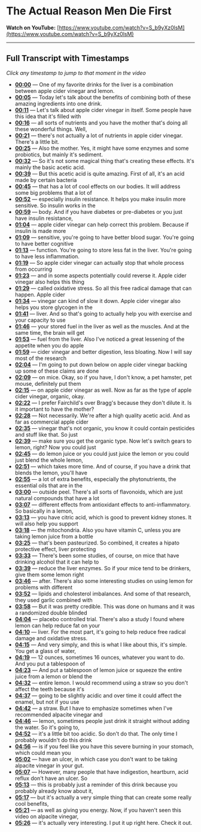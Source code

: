 # The Actual Reason Men Die First

**Watch on YouTube:** [https://www.youtube.com/watch?v=S_b9yXz0lsM](https://www.youtube.com/watch?v=S_b9yXz0lsM)

---

## Full Transcript with Timestamps

*Click any timestamp to jump to that moment in the video*

- **[00:00](https://www.youtube.com/watch?v=S_b9yXz0lsM&t=0s)** — One of my favorite drinks for the liver is a combination between apple cider vinegar and lemon.
- **[00:05](https://www.youtube.com/watch?v=S_b9yXz0lsM&t=5s)** — Today let's talk about the benefits of combining both of these amazing ingredients into one drink.
- **[00:11](https://www.youtube.com/watch?v=S_b9yXz0lsM&t=11s)** — Let's talk about apple cider vinegar in itself. Some people have this idea that it's filled with
- **[00:16](https://www.youtube.com/watch?v=S_b9yXz0lsM&t=16s)** — all sorts of nutrients and you have the mother that's doing all these wonderful things. Well,
- **[00:21](https://www.youtube.com/watch?v=S_b9yXz0lsM&t=21s)** — there's not actually a lot of nutrients in apple cider vinegar. There's a little bit.
- **[00:25](https://www.youtube.com/watch?v=S_b9yXz0lsM&t=25s)** — Also the mother. Yes, it might have some enzymes and some probiotics, but mainly it's sediment.
- **[00:32](https://www.youtube.com/watch?v=S_b9yXz0lsM&t=32s)** — So it's not some magical thing that's creating these effects. It's mainly the basic acetic acid.
- **[00:39](https://www.youtube.com/watch?v=S_b9yXz0lsM&t=39s)** — But this acetic acid is quite amazing. First of all, it's an acid made by certain bacteria
- **[00:45](https://www.youtube.com/watch?v=S_b9yXz0lsM&t=45s)** — that has a lot of cool effects on our bodies. It will address some big problems that a lot of
- **[00:52](https://www.youtube.com/watch?v=S_b9yXz0lsM&t=52s)** — especially insulin resistance. It helps you make insulin more sensitive. So insulin works in the
- **[00:59](https://www.youtube.com/watch?v=S_b9yXz0lsM&t=59s)** — body. And if you have diabetes or pre-diabetes or you just have insulin resistance,
- **[01:04](https://www.youtube.com/watch?v=S_b9yXz0lsM&t=64s)** — apple cider vinegar can help correct this problem. Because if insulin is made more
- **[01:09](https://www.youtube.com/watch?v=S_b9yXz0lsM&t=69s)** — sensitive, you're going to have better blood sugar. You're going to have better cognitive
- **[01:13](https://www.youtube.com/watch?v=S_b9yXz0lsM&t=73s)** — function. You're going to store less fat in the liver. You're going to have less inflammation.
- **[01:19](https://www.youtube.com/watch?v=S_b9yXz0lsM&t=79s)** — So apple cider vinegar can actually stop that whole process from occurring
- **[01:23](https://www.youtube.com/watch?v=S_b9yXz0lsM&t=83s)** — and in some aspects potentially could reverse it. Apple cider vinegar also helps this thing
- **[01:29](https://www.youtube.com/watch?v=S_b9yXz0lsM&t=89s)** — called oxidative stress. So all this free radical damage that can happen. Apple cider
- **[01:34](https://www.youtube.com/watch?v=S_b9yXz0lsM&t=94s)** — vinegar can kind of slow it down. Apple cider vinegar also helps you store glycogen in the
- **[01:41](https://www.youtube.com/watch?v=S_b9yXz0lsM&t=101s)** — liver. And so that's going to actually help you with exercise and your capacity to use
- **[01:46](https://www.youtube.com/watch?v=S_b9yXz0lsM&t=106s)** — your stored fuel in the liver as well as the muscles. And at the same time, the brain will get
- **[01:53](https://www.youtube.com/watch?v=S_b9yXz0lsM&t=113s)** — fuel from the liver. Also I've noticed a great lessening of the appetite when you do apple
- **[01:59](https://www.youtube.com/watch?v=S_b9yXz0lsM&t=119s)** — cider vinegar and better digestion, less bloating. Now I will say most of the research
- **[02:04](https://www.youtube.com/watch?v=S_b9yXz0lsM&t=124s)** — I'm going to put down below on apple cider vinegar backing up some of these claims are done
- **[02:09](https://www.youtube.com/watch?v=S_b9yXz0lsM&t=129s)** — on mice. Okay, so if you have, I don't know, a pet hamster, pet mouse, definitely put them
- **[02:15](https://www.youtube.com/watch?v=S_b9yXz0lsM&t=135s)** — on apple cider vinegar as well. Now as far as the type of apple cider vinegar, organic, okay.
- **[02:22](https://www.youtube.com/watch?v=S_b9yXz0lsM&t=142s)** — I prefer Fairchild's over Bragg's because they don't dilute it. Is it important to have the mother?
- **[02:28](https://www.youtube.com/watch?v=S_b9yXz0lsM&t=148s)** — Not necessarily. We're after a high quality acetic acid. And as far as commercial apple cider
- **[02:35](https://www.youtube.com/watch?v=S_b9yXz0lsM&t=155s)** — vinegar that's not organic, you know it could contain pesticides and stuff like that. So just
- **[02:39](https://www.youtube.com/watch?v=S_b9yXz0lsM&t=159s)** — make sure you get the organic type. Now let's switch gears to lemon, right? Now you could just
- **[02:45](https://www.youtube.com/watch?v=S_b9yXz0lsM&t=165s)** — do lemon juice or you could just juice the lemon or you could just blend the whole lemon,
- **[02:51](https://www.youtube.com/watch?v=S_b9yXz0lsM&t=171s)** — which takes more time. And of course, if you have a drink that blends the lemon, you'll have
- **[02:55](https://www.youtube.com/watch?v=S_b9yXz0lsM&t=175s)** — a lot of extra benefits, especially the phytonutrients, the essential oils that are in the
- **[03:00](https://www.youtube.com/watch?v=S_b9yXz0lsM&t=180s)** — outside peel. There's all sorts of flavonoids, which are just natural compounds that have a lot
- **[03:07](https://www.youtube.com/watch?v=S_b9yXz0lsM&t=187s)** — different effects from antioxidant effects to anti-inflammatory. So basically in a lemon,
- **[03:13](https://www.youtube.com/watch?v=S_b9yXz0lsM&t=193s)** — you have citric acid, which is good to prevent kidney stones. It will also help you support
- **[03:18](https://www.youtube.com/watch?v=S_b9yXz0lsM&t=198s)** — the mitochondria. Also you have vitamin C, unless you are taking lemon juice from a bottle
- **[03:25](https://www.youtube.com/watch?v=S_b9yXz0lsM&t=205s)** — that's been pasteurized. So combined, it creates a hipato protective effect, liver protecting
- **[03:33](https://www.youtube.com/watch?v=S_b9yXz0lsM&t=213s)** — There's been some studies, of course, on mice that have drinking alcohol that it can help to
- **[03:39](https://www.youtube.com/watch?v=S_b9yXz0lsM&t=219s)** — reduce the liver enzymes. So if your mice tend to be drinkers, give them some lemon right
- **[03:46](https://www.youtube.com/watch?v=S_b9yXz0lsM&t=226s)** — after. There's also some interesting studies on using lemon for problems with different
- **[03:52](https://www.youtube.com/watch?v=S_b9yXz0lsM&t=232s)** — lipids and cholesterol imbalances. And some of that research, they used garlic combined with
- **[03:58](https://www.youtube.com/watch?v=S_b9yXz0lsM&t=238s)** — But it was pretty credible. This was done on humans and it was a randomized double blinded
- **[04:04](https://www.youtube.com/watch?v=S_b9yXz0lsM&t=244s)** — placebo controlled trial. There's also a study I found where lemon can help reduce fat on your
- **[04:10](https://www.youtube.com/watch?v=S_b9yXz0lsM&t=250s)** — liver. For the most part, it's going to help reduce free radical damage and oxidative stress.
- **[04:15](https://www.youtube.com/watch?v=S_b9yXz0lsM&t=255s)** — And very simply, and this is what I like about this, it's simple. You get a glass of water,
- **[04:19](https://www.youtube.com/watch?v=S_b9yXz0lsM&t=259s)** — 12 ounces, sometimes 16 ounces, whatever you want to do. And you put a tablespoon of
- **[04:23](https://www.youtube.com/watch?v=S_b9yXz0lsM&t=263s)** — And put a tablespoon of lemon juice or squeeze the entire juice from a lemon or blend the
- **[04:32](https://www.youtube.com/watch?v=S_b9yXz0lsM&t=272s)** — entire lemon. I would recommend using a straw so you don't affect the teeth because it's
- **[04:37](https://www.youtube.com/watch?v=S_b9yXz0lsM&t=277s)** — going to be slightly acidic and over time it could affect the enamel, but not if you use
- **[04:42](https://www.youtube.com/watch?v=S_b9yXz0lsM&t=282s)** — a straw. But I have to emphasize sometimes when I've recommended alpacite vinegar and
- **[04:46](https://www.youtube.com/watch?v=S_b9yXz0lsM&t=286s)** — lemon, sometimes people just drink it straight without adding the water. So it's going to,
- **[04:52](https://www.youtube.com/watch?v=S_b9yXz0lsM&t=292s)** — it's a little bit too acidic. So don't do that. The only time I probably wouldn't do this drink
- **[04:56](https://www.youtube.com/watch?v=S_b9yXz0lsM&t=296s)** — is if you feel like you have this severe burning in your stomach, which could mean you
- **[05:02](https://www.youtube.com/watch?v=S_b9yXz0lsM&t=302s)** — have an ulcer, in which case you don't want to be taking alpacite vinegar in your gut.
- **[05:07](https://www.youtube.com/watch?v=S_b9yXz0lsM&t=307s)** — However, many people that have indigestion, heartburn, acid reflux don't have an ulcer. So
- **[05:13](https://www.youtube.com/watch?v=S_b9yXz0lsM&t=313s)** — this is probably just a reminder of this drink because you probably already know about it,
- **[05:17](https://www.youtube.com/watch?v=S_b9yXz0lsM&t=317s)** — but it's actually a very simple thing that can create some really cool benefits,
- **[05:21](https://www.youtube.com/watch?v=S_b9yXz0lsM&t=321s)** — as well as giving you energy. Now, if you haven't seen this video on alpacite vinegar,
- **[05:26](https://www.youtube.com/watch?v=S_b9yXz0lsM&t=326s)** — it's actually very interesting. I put it up right here. Check it out.
